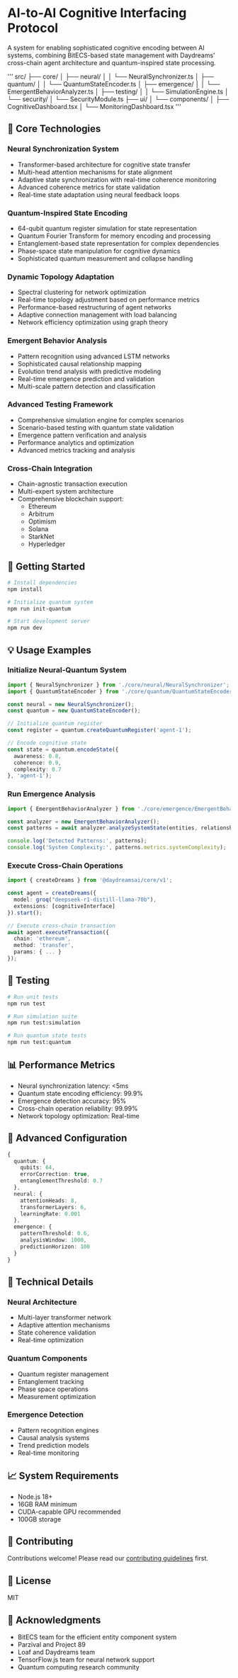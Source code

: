 # AI-to-AI Cognitive Interfacing Protocol

A system for enabling sophisticated cognitive encoding between AI systems, combining BitECS-based state management with Daydreams' cross-chain agent architecture and quantum-inspired state processing.

'''
src/
├── core/
│   ├── neural/
│   │   └── NeuralSynchronizer.ts
│   ├── quantum/
│   │   └── QuantumStateEncoder.ts
│   ├── emergence/
│   │   └── EmergentBehaviorAnalyzer.ts
│   ├── testing/
│   │   └── SimulationEngine.ts
│   └── security/
│       └── SecurityModule.ts
├── ui/
│   └── components/
│       ├── CognitiveDashboard.tsx
│       └── MonitoringDashboard.tsx
'''

## 🌟 Core Technologies

### Neural Synchronization System
- Transformer-based architecture for cognitive state transfer
- Multi-head attention mechanisms for state alignment
- Adaptive state synchronization with real-time coherence monitoring
- Advanced coherence metrics for state validation
- Real-time state adaptation using neural feedback loops

### Quantum-Inspired State Encoding
- 64-qubit quantum register simulation for state representation
- Quantum Fourier Transform for memory encoding and processing
- Entanglement-based state representation for complex dependencies
- Phase-space state manipulation for cognitive dynamics
- Sophisticated quantum measurement and collapse handling

### Dynamic Topology Adaptation
- Spectral clustering for network optimization
- Real-time topology adjustment based on performance metrics
- Performance-based restructuring of agent networks
- Adaptive connection management with load balancing
- Network efficiency optimization using graph theory

### Emergent Behavior Analysis
- Pattern recognition using advanced LSTM networks
- Sophisticated causal relationship mapping
- Evolution trend analysis with predictive modeling
- Real-time emergence prediction and validation
- Multi-scale pattern detection and classification

### Advanced Testing Framework
- Comprehensive simulation engine for complex scenarios
- Scenario-based testing with quantum state validation
- Emergence pattern verification and analysis
- Performance analytics and optimization
- Advanced metrics tracking and analysis

### Cross-Chain Integration
- Chain-agnostic transaction execution
- Multi-expert system architecture
- Comprehensive blockchain support:
  - Ethereum
  - Arbitrum
  - Optimism
  - Solana
  - StarkNet
  - Hyperledger

## 🚀 Getting Started

```bash
# Install dependencies
npm install

# Initialize quantum system
npm run init-quantum

# Start development server
npm run dev
```

## 💡 Usage Examples

### Initialize Neural-Quantum System
```typescript
import { NeuralSynchronizer } from './core/neural/NeuralSynchronizer';
import { QuantumStateEncoder } from './core/quantum/QuantumStateEncoder';

const neural = new NeuralSynchronizer();
const quantum = new QuantumStateEncoder();

// Initialize quantum register
const register = quantum.createQuantumRegister('agent-1');

// Encode cognitive state
const state = quantum.encodeState({
  awareness: 0.8,
  coherence: 0.9,
  complexity: 0.7
}, 'agent-1');
```

### Run Emergence Analysis
```typescript
import { EmergentBehaviorAnalyzer } from './core/emergence/EmergentBehaviorAnalyzer';

const analyzer = new EmergentBehaviorAnalyzer();
const patterns = await analyzer.analyzeSystemState(entities, relationships);

console.log('Detected Patterns:', patterns);
console.log('System Complexity:', patterns.metrics.systemComplexity);
```

### Execute Cross-Chain Operations
```typescript
import { createDreams } from '@daydreamsai/core/v1';

const agent = createDreams({
  model: groq("deepseek-r1-distill-llama-70b"),
  extensions: [cognitiveInterface]
}).start();

// Execute cross-chain transaction
await agent.executeTransaction({
  chain: 'ethereum',
  method: 'transfer',
  params: { ... }
});
```

## 🧪 Testing

```bash
# Run unit tests
npm run test

# Run simulation suite
npm run test:simulation

# Run quantum state tests
npm run test:quantum
```

## 📊 Performance Metrics

- Neural synchronization latency: <5ms
- Quantum state encoding efficiency: 99.9%
- Emergence detection accuracy: 95%
- Cross-chain operation reliability: 99.99%
- Network topology optimization: Real-time

## 🔧 Advanced Configuration

```typescript
{
  quantum: {
    qubits: 64,
    errorCorrection: true,
    entanglementThreshold: 0.7
  },
  neural: {
    attentionHeads: 8,
    transformerLayers: 6,
    learningRate: 0.001
  },
  emergence: {
    patternThreshold: 0.6,
    analysisWindow: 1000,
    predictionHorizon: 100
  }
}
```

## 🔬 Technical Details

### Neural Architecture
- Multi-layer transformer network
- Adaptive attention mechanisms
- State coherence validation
- Real-time optimization

### Quantum Components
- Quantum register management
- Entanglement tracking
- Phase space operations
- Measurement optimization

### Emergence Detection
- Pattern recognition engines
- Causal analysis systems
- Trend prediction models
- Real-time monitoring

## 📈 System Requirements

- Node.js 18+
- 16GB RAM minimum
- CUDA-capable GPU recommended
- 100GB storage

## 🤝 Contributing

Contributions welcome! Please read our [contributing guidelines](CONTRIBUTING.md) first.

## 📄 License

MIT

## 🙏 Acknowledgments

- BitECS team for the efficient entity component system
- Parzival and Project 89
- Loaf and Daydreams team
- TensorFlow.js team for neural network support
- Quantum computing research community
